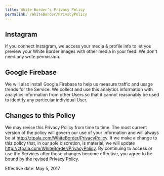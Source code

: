 ```yaml
---
title: White Border’s Privacy Policy
permalink: /WhiteBorder/PrivacyPolicy
---
```


## Instagram

If you connect Instagram, we access your media & profile info to let you preview your White Border images with other media in your feed. We don't need any write permission.

## Google Firebase

We will also install Google Firebase to help us measure traffic and usage trends for the Service. We collect and use this analytics information with analytics information from other Users so that it cannot reasonably be used to identify any particular individual User.

## Changes to this Policy

We may revise this Privacy Policy from time to time. The most current version of the policy will govern our use of your information and will always be at http://ztpala.com/WhiteBorder/PrivacyPolicy. If we make a change to this policy that, in our sole discretion, is material, we will update http://ztpala.com/WhiteBorder/PrivacyPolicy. By continuing to access or use the Services after those changes become effective, you agree to be bound by the revised Privacy Policy.

Effective date: May 5, 2017